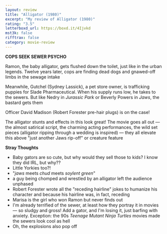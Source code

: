 ```yaml
---
layout: review
title: "Alligator (1980)"
excerpt: "My review of Alligator (1980)"
rating: "3.5"
letterboxd_url: https://boxd.it/4Ijvkd
mst3k: false
rifftrax: false
category: movie-review
---
```


<b>COPS SEEK SEWER PSYCHO</b>

Ramon, the baby alligator, gets flushed down the toilet, just like in the urban legends. Twelve years later, cops are finding dead dogs and gnawed-off limbs in the sewage intake

Meanwhile, Gutchel (Sydney Lassick), a pet store owner, is trafficking puppies for Slade Pharmaceutical. When his supply runs low, he takes to the sewers. But like Nedry in <i>Jurassic Park</i> or Beverly Powers in <i>Jaws</i>, the bastard gets them

Officer David Madison (Robert Forester pre-hair plugs) is on the case!

The alligator stunts and effects in this look great! The movie goes all out — the almost satirical script, the charming acting performances, the wild set pieces (alligator ripping through a wedding is inspired) — they all elevate this above "just another Jaws rip-off" or creature feature

<b>Stray Thoughts</b>

- Baby gators are so cute, but why would they sell those to kids? I know they did IRL, but why??
- Little Yorkies too?!
- "<i>jaws</i> meets <i>chud</i> meets <i>soylent green</i>"
- a guy being chomped and wrestled by an alligator left the audience unphased
- Robert Forester wrote all the "receding hairline" jokes to humanize his character and because his hairline was, in fact, receding
- Marisa is the girl who won Ramon but never finds out
- I'm already terrified of the sewer, at least how they portray it in movies — so sludgy and gross! Add a gator, and I'm losing it, just barfing with anxiety. Exception: the 90s <i>Teenage Mutant Ninja Turtles</i> movies made the sewers look cool as hell
- Oh, the explosions also pop off
